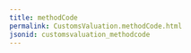 ```yaml
---
title: methodCode
permalink: CustomsValuation.methodCode.html
jsonid: customsvaluation_methodcode
---
```

